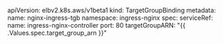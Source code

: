 apiVersion: elbv2.k8s.aws/v1beta1
kind: TargetGroupBinding
metadata:
  name: nginx-ingress-tgb
  namespace: ingress-nginx
spec:
  serviceRef: 
    name: ingress-nginx-controller
    port: 80
  targetGroupARN: "{{ .Values.spec.target_group_arn }}"
